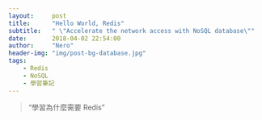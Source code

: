 ```yaml
---
layout:     post
title:      "Hello World, Redis"
subtitle:   " \"Accelerate the network access with NoSQL database\""
date:       2018-04-02 22:54:00
author:     "Nero"
header-img: "img/post-bg-database.jpg"
tags:
    - Redis
    - NoSQL
    - 學習筆記
---
```

> “學習為什麼需要 Redis”
